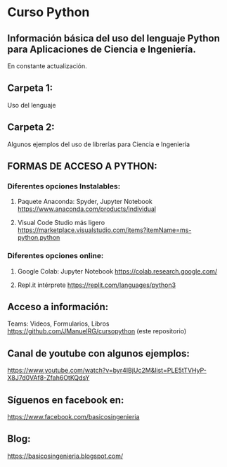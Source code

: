 # Curso Python
## Información básica del uso del lenguaje Python para Aplicaciones de Ciencia e Ingeniería.
En constante actualización.
## Carpeta 1:
Uso del lenguaje

## Carpeta 2:
Algunos ejemplos del uso de librerías para Ciencia e Ingeniería

## FORMAS DE ACCESO A PYTHON:
### Diferentes opciones Instalables:
1.	Paquete Anaconda:
Spyder, Jupyter Notebook
https://www.anaconda.com/products/individual

2.	Visual Code Studio más ligero
https://marketplace.visualstudio.com/items?itemName=ms-python.python

### Diferentes opciones online:

1.	Google Colab: Jupyter Notebook
https://colab.research.google.com/

2.	Repl.it intérprete
https://replit.com/languages/python3


## Acceso a información:
Teams: Videos, Formularios, Libros
https://github.com/JManuelRG/cursopython (este repositorio)

## Canal de youtube con algunos ejemplos:
https://www.youtube.com/watch?v=byr4IBjUc2M&list=PLE5tTVHyP-X8J7d0VAf8-Zfah6OtKQdsY

## Síguenos en facebook en:
https://www.facebook.com/basicosingenieria

## Blog:
https://basicosingenieria.blogspot.com/


